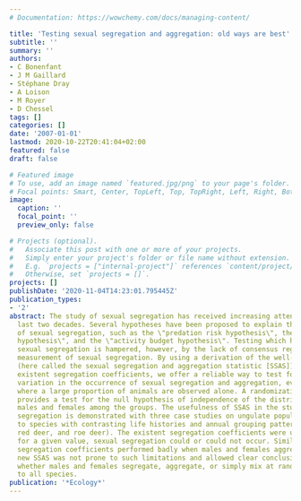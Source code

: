 ```yaml
---
# Documentation: https://wowchemy.com/docs/managing-content/

title: 'Testing sexual segregation and aggregation: old ways are best'
subtitle: ''
summary: ''
authors:
- C Bonenfant
- J M Gaillard
- Stéphane Dray
- A Loison
- M Royer
- D Chessel
tags: []
categories: []
date: '2007-01-01'
lastmod: 2020-10-22T20:41:04+02:00
featured: false
draft: false

# Featured image
# To use, add an image named `featured.jpg/png` to your page's folder.
# Focal points: Smart, Center, TopLeft, Top, TopRight, Left, Right, BottomLeft, Bottom, BottomRight.
image:
  caption: ''
  focal_point: ''
  preview_only: false

# Projects (optional).
#   Associate this post with one or more of your projects.
#   Simply enter your project's folder or file name without extension.
#   E.g. `projects = ["internal-project"]` references `content/project/deep-learning/index.md`.
#   Otherwise, set `projects = []`.
projects: []
publishDate: '2020-11-04T14:23:01.795445Z'
publication_types:
- '2'
abstract: The study of sexual segregation has received increasing attention over the
  last two decades. Several hypotheses have been proposed to explain the existence
  of sexual segregation, such as the \"predation risk hypothesis\", the \"forage selection
  hypothesis\", and the \"activity budget hypothesis\". Testing which hypothesis drives
  sexual segregation is hampered, however, by the lack of consensus regarding a formal
  measurement of sexual segregation. By using a derivation of the well-known chi-square
  (here called the sexual segregation and aggregation statistic [SSAS]) instead of
  existent segregation coefficients, we offer a reliable way to test for temporal
  variation in the occurrence of sexual segregation and aggregation, even in cases
  where a large proportion of animals are observed alone. A randomization procedure
  provides a test for the null hypothesis of independence of the distributions of
  males and females among the groups. The usefulness of SSAS in the study of sexual
  segregation is demonstrated with three case studies on ungulate populations belonging
  to species with contrasting life histories and annual grouping patterns (isard,
  red deer, and roe deer). The existent segregation coefficients were unreliable since,
  for a given value, sexual segregation could or could not occur. Similarly, the existent
  segregation coefficients performed badly when males and females aggregated. The
  new SSAS was not prone to such limitations and allowed clear conclusions regarding
  whether males and females segregate, aggregate, or simply mix at random applicable
  to all species.
publication: '*Ecology*'
---
```

